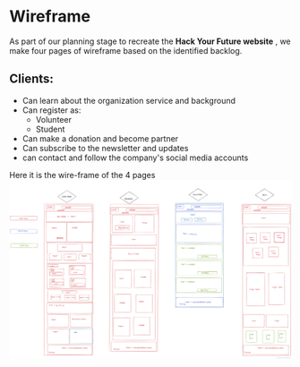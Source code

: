 # Wireframe

As part of our planning stage to recreate the **Hack Your Future website** , we make four pages of wireframe based on the identified backlog.

## Clients:

* Can learn about the organization service and background
* Can register as:
  * Volunteer
  * Student
* Can make a donation and become partner
* Can subscribe to the newsletter and updates
* can contact and follow the company's social media accounts

Here it is the wire-frame of the 4 pages
![wireframe](Week-2%20wireframe.png)
